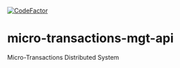 
[![CodeFactor](https://www.codefactor.io/repository/github/the-pet-projects/mts-management-api/badge)](https://www.codefactor.io/repository/github/the-pet-projects/mts-management-api)

# micro-transactions-mgt-api

Micro-Transactions Distributed System
